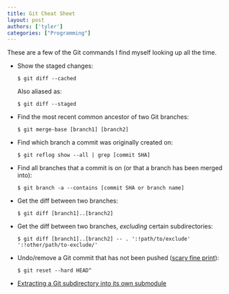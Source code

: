 ```yaml
---
title: Git Cheat Sheet
layout: post
authors: ['tyler']
categories: ["Programming"]
---
```


These are a few of the Git commands I find myself looking up all the time.

*   Show the staged changes:

        $ git diff --cached
    
    Also aliased as:
    
        $ git diff --staged
    
*   Find the most recent common ancestor of two Git branches:
    
        $ git merge-base [branch1] [branch2]
    
*   Find which branch a commit was originally created on:
    
        $ git reflog show --all | grep [commit SHA]
    
*   Find all branches that a commit is on (or that a branch has been merged into):
    
        $ git branch -a --contains [commit SHA or branch name]
    
*   Get the diff between two branches:
    
        $ git diff [branch1]..[branch2]
    
*   Get the diff between two branches, _excluding_ certain subdirectories:
    
        $ git diff [branch1]..[branch2] -- . ':!path/to/exclude' ':!other/path/to-exclude/'
        
    
*   Undo/remove a Git commit that has not been pushed ([scary fine print](https://stackoverflow.com/questions/1611215/remove-a-git-commit-which-has-not-pushed)):
    
        $ git reset --hard HEAD^
    
*   [Extracting a Git subdirectory into its own submodule](https://stackoverflow.com/questions/920165/howto-extract-a-git-subdirectory-and-make-a-submodule-out-of-it)

